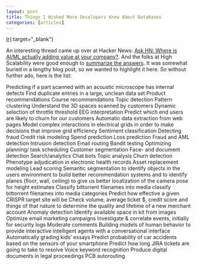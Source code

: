 ```yaml
---
layout: post
title: Things I Wished More Developers Knew About Databases
categories: [articles]
---
```


[Ir](https://www.fast.ai/2016/12/29/uses-of-ai/){:target="_blank"}

An interesting thread came up over at Hacker News: [Ask HN: Where is AI/ML actually adding value at your company?](https://news.ycombinator.com/item?id=13159908). And the folks at High Scalability were good enough to [summarize the answers](http://highscalability.com/blog/2016/12/23/stuff-the-internet-says-on-scalability-for-december-23rd-201.html). It was somewhat buried in a lengthy blog post, so we wanted to highlight it here. So without further ado, here is the list:

<!--more-->

Predicting if a part scanned with an acoustic microscope has internal defects
Find duplicate entries in a large, unclean data set
Product recommendations
Course recommendations
Topic detection
Pattern clustering
Understand the 3D spaces scanned by customers
Dynamic selection of throttle threshold
EEG interpretation
Predict which end users are likely to churn for our customers
Automatic data extraction from web pages
Model complex interactions in electrical grids in order to make decisions that improve grid efficiency
Sentiment classification
Detecting fraud
Credit risk modeling
Spend prediction
Loss prediction
Fraud and AML detection
Intrusion detection
Email routing
Bandit testing
Optimizing planning/ task scheduling
Customer segmentation
Face- and document detection
Search/analytics
Chat bots
Topic analysis
Churn detection
Phenotype adjudication in electronic health records
Asset replacement modeling
Lead scoring
Semantic segmentation to identify objects in the users environment to build better recommendation systems and to identify planes (floor, wall, ceiling) to give us better localization of the camera pose for height estimates
Classify bittorrent filenames into media classify bittorrent filenames into media categories
Predict how effective a given CRISPR target site will be
Check volume, average ticket $, credit score and things of that nature to determine the quality and lifetime of a new merchant account
Anomaly detection
Identify available space in kit from images
Optimize email marketing campaigns
Investigate & correlate events, initially for security logs
Moderate comments
Building models of human behavior to provide interactive intelligent agents with a conversational interface
Automatically grading kids’ essays
Predict probability of car accidents based on the sensors of your smartphone
Predict how long JIRA tickets are going to take to resolve
Voice keyword recognition
Produce digital documents in legal proceedings
PCB autorouting